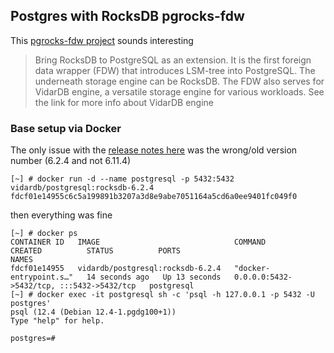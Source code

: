 ##  Postgres with RocksDB pgrocks-fdw

This [pgrocks-fdw project](https://github.com/vidardb/pgrocks-fdw/tree/master) sounds interesting
> Bring RocksDB to PostgreSQL as an extension. It is the first foreign data wrapper (FDW) that introduces LSM-tree into PostgreSQL. The underneath storage engine can be RocksDB. The FDW also serves for VidarDB engine, a versatile storage engine for various workloads. See the link for more info about VidarDB engine

### Base setup via Docker

The only issue with the [release notes here](https://github.com/vidardb/pgrocks-fdw/blob/master/docker_image/README.md) was the wrong/old version number (6.2.4 and not 6.11.4)
```
[~] # docker run -d --name postgresql -p 5432:5432 vidardb/postgresql:rocksdb-6.2.4
fdcf01e14955c6c5a199891b3207a3d8e9abe7051164a5cd6a0ee9401fc049f0
```

then everything was fine 

```
[~] # docker ps
CONTAINER ID   IMAGE                              COMMAND                  CREATED          STATUS          PORTS                                       NAMES
fdcf01e14955   vidardb/postgresql:rocksdb-6.2.4   "docker-entrypoint.s…"   14 seconds ago   Up 13 seconds   0.0.0.0:5432->5432/tcp, :::5432->5432/tcp   postgresql
[~] # docker exec -it postgresql sh -c 'psql -h 127.0.0.1 -p 5432 -U postgres'
psql (12.4 (Debian 12.4-1.pgdg100+1))
Type "help" for help.

postgres=# 
```

